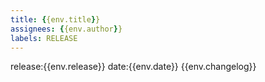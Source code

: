 ```yaml
---
title: {{env.title}}
assignees: {{env.author}}
labels: RELEASE
---
```

release:{{env.release}}
date:{{env.date}}
{{env.changelog}}

